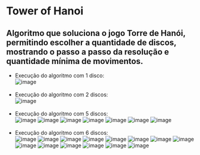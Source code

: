 # Tower of Hanoi

## Algoritmo que soluciona o jogo Torre de Hanói, permitindo escolher a quantidade de discos, mostrando o passo a passo da resolução e quantidade mínima de movimentos.

* Execução do algoritmo com 1 disco:  
![image](https://user-images.githubusercontent.com/56207941/91776717-5925fa80-ebc4-11ea-8f27-ff4e56bfc606.png)
<br/><br/>
* Execução do algoritmo com 2 discos:  
![image](https://user-images.githubusercontent.com/56207941/91776753-78bd2300-ebc4-11ea-99ca-56e722d225fd.png)
<br/><br/>
* Execução do algoritmo com 5 discos:  
![image](https://user-images.githubusercontent.com/56207941/91776810-9f7b5980-ebc4-11ea-974a-37f0c4051df8.png)
![image](https://user-images.githubusercontent.com/56207941/91776836-abffb200-ebc4-11ea-8260-db8de8768685.png)
![image](https://user-images.githubusercontent.com/56207941/91776854-b8840a80-ebc4-11ea-86d0-a9e776c3d3c9.png)
![image](https://user-images.githubusercontent.com/56207941/91776879-c5a0f980-ebc4-11ea-8e1a-ce443490a5bb.png)
![image](https://user-images.githubusercontent.com/56207941/91776898-d18cbb80-ebc4-11ea-8b0c-379ba166b73b.png)
![image](https://user-images.githubusercontent.com/56207941/91776911-dc475080-ebc4-11ea-957b-827171e8a253.png)
![image](https://user-images.githubusercontent.com/56207941/91776942-ef5a2080-ebc4-11ea-82f2-36ca3189fb36.png)
<br/><br/>
* Execução do algoritmo com 6 discos:  
![image](https://user-images.githubusercontent.com/56207941/91777087-4c55d680-ebc5-11ea-89f4-05e85b8a0331.png)
![image](https://user-images.githubusercontent.com/56207941/91777113-58da2f00-ebc5-11ea-9efa-36eb29449e10.png)
![image](https://user-images.githubusercontent.com/56207941/91777129-65f71e00-ebc5-11ea-9502-778c80816eb8.png)
![image](https://user-images.githubusercontent.com/56207941/91777150-70b1b300-ebc5-11ea-8050-e092ff45f25a.png)
![image](https://user-images.githubusercontent.com/56207941/91777168-7dcea200-ebc5-11ea-8cb9-82f174cda189.png)
![image](https://user-images.githubusercontent.com/56207941/91777181-87f0a080-ebc5-11ea-83c1-780f0ed8b727.png)
![image](https://user-images.githubusercontent.com/56207941/91777195-9343cc00-ebc5-11ea-893f-d6bdcd899f0e.png)
![image](https://user-images.githubusercontent.com/56207941/91777213-a060bb00-ebc5-11ea-997d-48f31a7595e7.png)
![image](https://user-images.githubusercontent.com/56207941/91777229-ab1b5000-ebc5-11ea-937a-93efae922020.png)
![image](https://user-images.githubusercontent.com/56207941/91777239-b66e7b80-ebc5-11ea-89bf-fb21957e9e31.png)
![image](https://user-images.githubusercontent.com/56207941/91777255-c2f2d400-ebc5-11ea-84f5-27d9f44598d6.png)
![image](https://user-images.githubusercontent.com/56207941/91777280-d00fc300-ebc5-11ea-9ee3-faa06b57ec16.png)
![image](https://user-images.githubusercontent.com/56207941/91777298-dd2cb200-ebc5-11ea-89c9-6170ffb6f0b0.png)
![image](https://user-images.githubusercontent.com/56207941/91777325-eb7ace00-ebc5-11ea-8ec4-865b542ddfa4.png)
